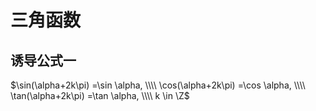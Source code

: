 # 三角函数

## 诱导公式一

$\sin(\alpha+2k\pi) =\sin \alpha, \\\\
\cos(\alpha+2k\pi) =\cos \alpha, \\\\
\tan(\alpha+2k\pi) =\tan \alpha, \\\\
k \in \Z$
